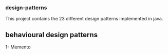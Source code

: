 ### design-patterns

This project contains the 23 different design patterns implemented in java.

## behavioural design patterns

1- Memento
